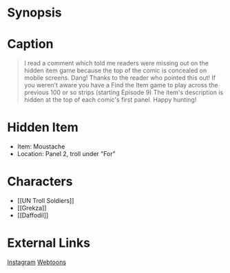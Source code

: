 # Synopsis


# Caption
> I read a comment which told me readers were missing out on the hidden item game because the top of the comic is concealed on mobile screens. Dang! Thanks to the reader who pointed this out! If you weren't aware you have a Find the Item game to play across the previous 100 or so strips (starting Episode 9) The item's description is hidden at the top of each comic's first panel.  Happy hunting!

# Hidden Item
* Item: Moustache
* Location: <spoiler>Panel 2, troll under "For"</spoiler>

# Characters
* [[UN Troll Soldiers]]
* [[Grekza]]
* [[Daffodil]]

# External Links
[Instagram](https://www.instagram.com/p/Cfw18iTMqou/?igshid=YmMyMTA2M2Y=)
[Webtoons](https://www.webtoons.com/en/challenge/twistwood-tales/112-glazed-hams/viewer?title_no=344740&episode_no=122)